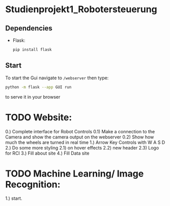 # Studienprojekt1_Robotersteuerung

## Dependencies
* Flask:
    ```bash
    pip install flask
    ```
## Start
To start the Gui navigate to `/webserver` then type:
```bash
python -m flask --app GUI run
```
to serve it in your browser

# TODO Website:

0.) Complete interface for Robot Controls
    0.1) Make a connection to the Camera and show the camera output on the webserver
    0.2) Show how much the wheels are turned in real time
1.) Arrow Key Controls with W A S D
2.) Do some more styling
 2.1) on hover effects
 2.2) new header
 2.3) Logo for RCI
3.) Fill about site
4.) Fill Data site

# TODO Machine Learning/ Image Recognition:

1.) start.